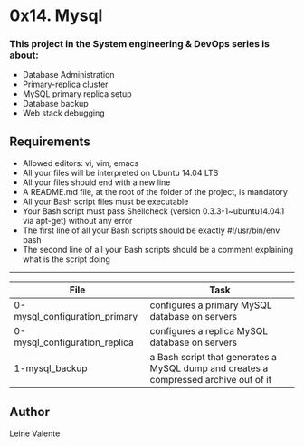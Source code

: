 # 0x14. Mysql

### This project in the System engineering & DevOps series is about:

 * Database Administration
 * Primary-replica cluster
 * MySQL primary replica setup
 * Database backup
 * Web stack debugging

## Requirements

 * Allowed editors: vi, vim, emacs
 * All your files will be interpreted on Ubuntu 14.04 LTS
 * All your files should end with a new line
 * A README.md file, at the root of the folder of the project, is mandatory
 * All your Bash script files must be executable
 * Your Bash script must pass Shellcheck (version 0.3.3-1~ubuntu14.04.1 via apt-get) without any error
 * The first line of all your Bash scripts should be exactly #!/usr/bin/env bash
 * The second line of all your Bash scripts should be a comment explaining what is the script doing

---
File|Task
---|---
0-mysql_configuration_primary | configures a primary MySQL database on servers
0-mysql_configuration_replica | configures a replica MySQL database on servers
1-mysql_backup | a Bash script that generates a MySQL dump and creates a compressed archive out of it

## Author
Leine Valente